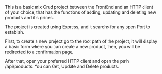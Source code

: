 This is a basic mix Crud project between the FrontEnd and an HTTP client of your choice, that has the functions of adding, updating and deleting new products and it's prices.

The project is created using Express, and it searchs for any open Port to establish.

First, to create a new project go to the root path of the project, it will display a basic form where you can create a new product, then, you will be redirected to a confirmation page.

After that, open your preferred HTTP client and open the path /api/products. You can Get, Update and Delete products.